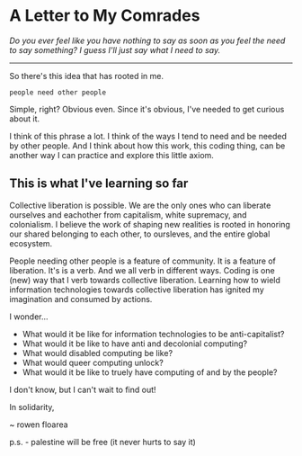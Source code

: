 # A Letter to My Comrades

*Do you ever feel like you have nothing to say as soon as you feel the need to say something? I guess I'll just say what I need to say.*

---

So there's this idea that has rooted in me. 

```
people need other people
```

Simple, right? Obvious even. Since it's obvious, I've needed to get curious about it.

I think of this phrase a lot. I think of the ways I tend to need and be needed by other people. And I think about how this work, this coding thing, can be another way I can practice and explore this little axiom.

## This is what I've learning so far

Collective liberation is possible. We are the only ones who can liberate ourselves and eachother from capitalism, white supremacy, and colonialism. I believe the work of shaping new realities is rooted in honoring our shared belonging to each other, to oursleves, and the entire global ecosystem.

People needing other people is a feature of community. It is a feature of liberation. It's is a verb. And we all verb in different ways. Coding is one (new) way that I verb towards collective liberation. Learning how to wield information technologies towards collective liberation has ignited my imagination and consumed by actions.

I wonder...
- What would it be like for information technologies to be anti-capitalist?
- What would it be like to have anti and decolonial computing?
- What would disabled computing be like?
- What would queer computing unlock?
- What would it be like to truely have computing of and by the people?

I don't know, but I can't wait to find out!

In solidarity,

~ rowen floarea

p.s. - palestine will be free (it never hurts to say it)
